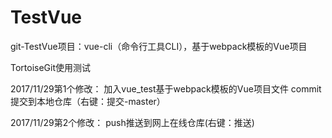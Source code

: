 # TestVue
git-TestVue项目：vue-cli（命令行工具CLI），基于webpack模板的Vue项目

TortoiseGit使用测试

2017/11/29第1个修改：
加入vue_test基于webpack模板的Vue项目文件
commit提交到本地仓库（右键：提交-master）

2017/11/29第2个修改：
push推送到网上在线仓库(右键：推送)
